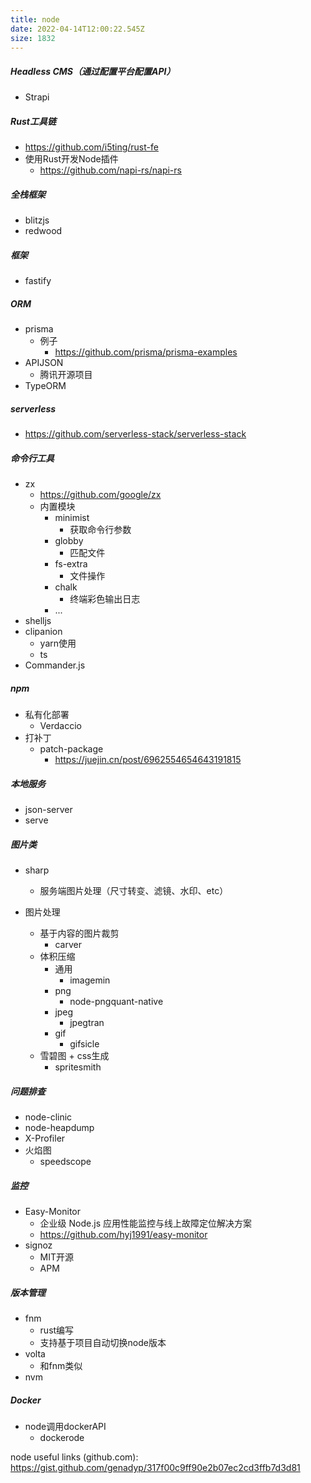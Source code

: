 ```yaml
---
title: node
date: 2022-04-14T12:00:22.545Z
size: 1832
---
```

##### Headless CMS（通过配置平台配置API）

- Strapi



##### Rust工具链

- https://github.com/i5ting/rust-fe
- 使用Rust开发Node插件
  - https://github.com/napi-rs/napi-rs



##### 全栈框架

- blitzjs
- redwood



##### 框架

- fastify




##### ORM

- prisma
  - 例子
    - https://github.com/prisma/prisma-examples
- APIJSON
  - 腾讯开源项目
- TypeORM



##### serverless

- https://github.com/serverless-stack/serverless-stack



##### 命令行工具

- zx
  - https://github.com/google/zx
  - 内置模块
    - minimist
      - 获取命令行参数
    - globby
      - 匹配文件
    - fs-extra
      - 文件操作
    - chalk
      - 终端彩色输出日志
    - ...
- shelljs
- clipanion
  - yarn使用
  - ts
- Commander.js



##### npm

- 私有化部署
  - Verdaccio
- 打补丁
  - patch-package
    - https://juejin.cn/post/6962554654643191815



##### 本地服务

- json-server
- serve



##### 图片类

- sharp
  - 服务端图片处理（尺寸转变、滤镜、水印、etc）
- 图片处理

  - 基于内容的图片裁剪
    - carver
  - 体积压缩
    - 通用
      - imagemin
    - png
      - node-pngquant-native
    - jpeg
      - jpegtran
    - gif
      - gifsicle
  - 雪碧图 + css生成
    - spritesmith



##### 问题排查

- node-clinic
- node-heapdump
- X-Profiler
- 火焰图
  - speedscope



##### 监控

- Easy-Monitor
  - 企业级 Node.js 应用性能监控与线上故障定位解决方案
  - https://github.com/hyj1991/easy-monitor
- signoz
  - MIT开源
  - APM



##### 版本管理

- fnm
  - rust编写
  - 支持基于项目自动切换node版本
- volta
  - 和fnm类似
- nvm



##### Docker

- node调用dockerAPI
  - dockerode



node useful links (github.com): https://gist.github.com/genadyp/317f00c9ff90e2b07ec2cd3ffb7d3d81

